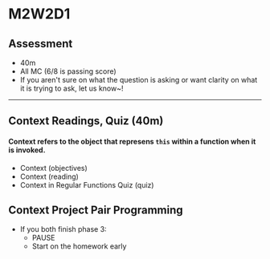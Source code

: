 # M2W2D1

## Assessment
- 40m
- All MC (6/8 is passing score)
- If you aren't sure on what the question is asking or want clarity on what it is trying to ask, let us know~!


---

## Context Readings, Quiz (40m)
#### Context refers to the object that represens `this` within a function when it is invoked.
- Context (objectives)
- Context (reading)
- Context in Regular Functions Quiz (quiz)


## Context Project Pair Programming
- If you both finish phase 3:
  - PAUSE
  - Start on the homework early